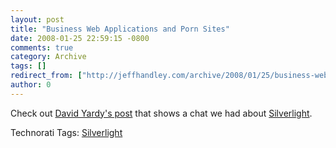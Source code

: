 ```yaml
---
layout: post
title: "Business Web Applications and Porn Sites"
date: 2008-01-25 22:59:15 -0800
comments: true
category: Archive
tags: []
redirect_from: ["http://jeffhandley.com/archive/2008/01/25/business-web-applications-and-porn-sites.aspx"].aspx
author: 0
---
```

<!-- more -->
<p>Check out <a href="http://dyardy.spaces.live.com/blog/cns!812B0DF85863A595!293.entry" target="_blank">David Yardy's post</a> that shows a chat we had about <a href="http://silverlight.net/" target="_blank">Silverlight</a>.</p>  <div class="wlWriterSmartContent" id="scid:0767317B-992E-4b12-91E0-4F059A8CECA8:70cc3e0b-5e0e-4ff0-8105-46ae74e9a573" style="padding-right: 0px; display: inline; padding-left: 0px; padding-bottom: 0px; margin: 0px; padding-top: 0px">Technorati Tags: <a href="http://technorati.com/tags/Silverlight" rel="tag">Silverlight</a></div>

